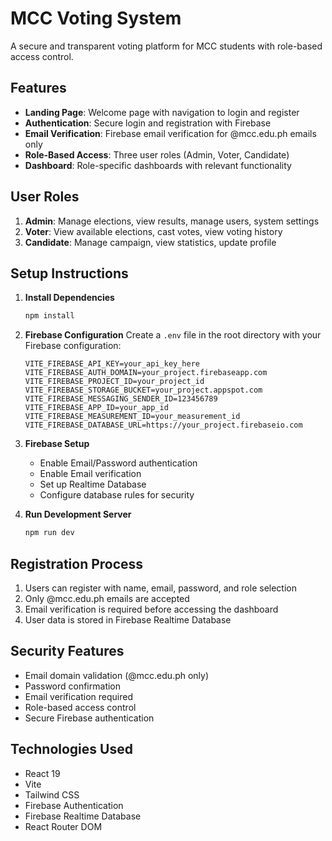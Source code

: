 # MCC Voting System

A secure and transparent voting platform for MCC students with role-based access control.

## Features

- **Landing Page**: Welcome page with navigation to login and register
- **Authentication**: Secure login and registration with Firebase
- **Email Verification**: Firebase email verification for @mcc.edu.ph emails only
- **Role-Based Access**: Three user roles (Admin, Voter, Candidate)
- **Dashboard**: Role-specific dashboards with relevant functionality

## User Roles

1. **Admin**: Manage elections, view results, manage users, system settings
2. **Voter**: View available elections, cast votes, view voting history
3. **Candidate**: Manage campaign, view statistics, update profile

## Setup Instructions

1. **Install Dependencies**
   ```bash
   npm install
   ```

2. **Firebase Configuration**
   Create a `.env` file in the root directory with your Firebase configuration:
   ```
   VITE_FIREBASE_API_KEY=your_api_key_here
   VITE_FIREBASE_AUTH_DOMAIN=your_project.firebaseapp.com
   VITE_FIREBASE_PROJECT_ID=your_project_id
   VITE_FIREBASE_STORAGE_BUCKET=your_project.appspot.com
   VITE_FIREBASE_MESSAGING_SENDER_ID=123456789
   VITE_FIREBASE_APP_ID=your_app_id
   VITE_FIREBASE_MEASUREMENT_ID=your_measurement_id
   VITE_FIREBASE_DATABASE_URL=https://your_project.firebaseio.com
   ```

3. **Firebase Setup**
   - Enable Email/Password authentication
   - Enable Email verification
   - Set up Realtime Database
   - Configure database rules for security

4. **Run Development Server**
   ```bash
   npm run dev
   ```

## Registration Process

1. Users can register with name, email, password, and role selection
2. Only @mcc.edu.ph emails are accepted
3. Email verification is required before accessing the dashboard
4. User data is stored in Firebase Realtime Database

## Security Features

- Email domain validation (@mcc.edu.ph only)
- Password confirmation
- Email verification required
- Role-based access control
- Secure Firebase authentication

## Technologies Used

- React 19
- Vite
- Tailwind CSS
- Firebase Authentication
- Firebase Realtime Database
- React Router DOM